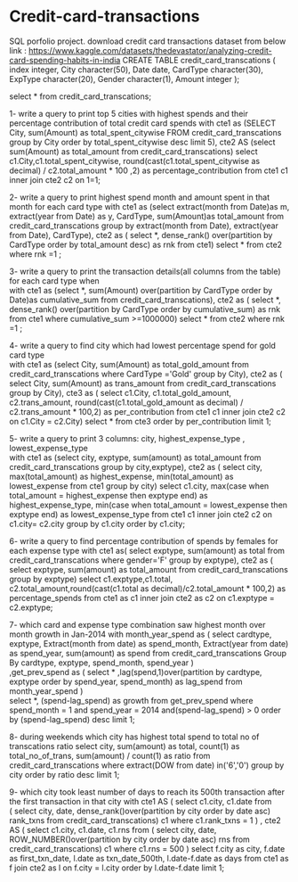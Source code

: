 # Credit-card-transactions


SQL porfolio project. download credit card transactions dataset from below link : https://www.kaggle.com/datasets/thedevastator/analyzing-credit-card-spending-habits-in-india
CREATE TABLE credit_card_transcations
(
    index integer,
    City character(50),
    Date date,
    CardType character(30),
    ExpType character(20),
    Gender character(1),
    Amount integer
);

select * from credit_card_transcations;


1- write a query to print top 5 cities with highest spends and their percentage contribution of total credit card spends 
with cte1 as
(SELECT City, 
    sum(Amount) as total_spent_citywise
	FROM credit_card_transcations
	group by City
	order by total_spent_citywise desc
	limit 5),
cte2 AS (select 
	sum(Amount) as total_amount
    from credit_card_transcations)
	select c1.City,c1.total_spent_citywise, 
	round(cast(c1.total_spent_citywise as decimal) / c2.total_amount * 100 ,2)
	as percentage_contribution
	from cte1 c1
	inner join cte2 c2 on 1=1;
	
2- write a query to print highest spend month and amount spent in that month for each card type	
with cte1 as
(select 
 extract(month from Date)as m,
 extract(year from Date) as y,
 CardType,
 sum(Amount)as total_amount
 from credit_card_transcations
 group by extract(month from Date),
 extract(year from Date),
 CardType),
cte2 as (
	select *, 
	dense_rank() over(partition by
    CardType order by total_amount desc) as rnk 
	from cte1)
select * from cte2 where rnk =1 ;
									 
3- write a query to print the transaction details(all columns from the table) for each card type when	
with cte1 as
(select *,
 sum(Amount) 
 over(partition by CardType
 order by Date)as cumulative_sum 
 from credit_card_transcations),
cte2 as (
	select *, dense_rank() 
	over(partition by CardType 
    order by cumulative_sum) as rnk 
	from cte1 
	where cumulative_sum >=1000000)
select * from cte2 where rnk =1 ;

4- write a query to find city which had lowest percentage spend for gold card type	
with cte1 as
(select City,
  sum(Amount) as total_gold_amount
  from credit_card_transcations
  where CardType ='Gold' 
  group by City),
cte2 as (
	select City,
	sum(Amount) as trans_amount
    from credit_card_transcations 
	group by City),
cte3 as (
	select c1.City,
	c1.total_gold_amount,
	c2.trans_amount,
    round(cast(c1.total_gold_amount as decimal) / c2.trans_amount * 100,2) as per_contribution
    from cte1 c1 
	inner join cte2 c2 on c1.City = c2.City)
select * from cte3
order by per_contribution limit 1;

5- write a query to print 3 columns:  city, highest_expense_type , lowest_expense_type	
with cte1 as
(select city, 
 exptype,
 sum(amount) as total_amount 
 from credit_card_transcations
 group by city,exptype),
 cte2 as (
 select city, 
	 max(total_amount)  as highest_expense,
     min(total_amount) as lowest_expense 
	 from cte1 group by city)
select c1.city,
   max(case when total_amount = highest_expense then exptype end) as highest_expense_type,
   min(case when total_amount = lowest_expense then exptype end) as lowest_expense_type
   from cte1 c1
   inner join cte2 c2 on c1.city= c2.city
   group by c1.city
   order by c1.city;

6- write a query to find percentage contribution of spends by females for each expense type	
with cte1 as(
select exptype, sum(amount) as total 
from credit_card_transcations 
where gender='F'
group by exptype),
cte2 as (
select exptype, sum(amount) as total_amount
from credit_card_transcations
group by exptype)
select c1.exptype,c1.total,
c2.total_amount,round(cast(c1.total as decimal)/c2.total_amount * 100,2) as
percentage_spends from cte1 as c1
inner join cte2 as c2 on
c1.exptype = c2.exptype;

7- which card and expense type combination saw highest month over month growth in Jan-2014
with month_year_spend as (
	select 
	cardtype, 
	exptype, 
	Extract(month from date) as spend_month, 
	Extract(year from date) as spend_year,
	sum(amount) as spend
	from credit_card_transcations
	Group By cardtype, exptype, spend_month, spend_year
)	
,get_prev_spend as (
	select 
	*
	,lag(spend,1)over(partition by cardtype, exptype order by spend_year, spend_month) as lag_spend
	from month_year_spend
)	
select *, 
(spend-lag_spend) as growth
from get_prev_spend
where spend_month = 1 and spend_year = 2014 and(spend-lag_spend) > 0 
order by (spend-lag_spend) desc limit 1;


8- during weekends which city has highest total spend to total no of transcations ratio 
select city,
sum(amount) as total,
count(1) as total_no_of_trans,
sum(amount) / count(1) as ratio
from credit_card_transcations
where extract(DOW from date) in('6','0')
group by city
order by ratio desc
limit 1;


9- which city took least number of days to reach its 500th transaction after the first transaction in that city
with cte1  AS (
	select c1.city, c1.date from  
( select city, date, dense_rank()over(partition by city order by date asc) rank_txns
from credit_card_transcations) c1 where c1.rank_txns = 1
)
, cte2 AS (
	select c1.city, c1.date, c1.rns from
( select city, date, ROW_NUMBER()over(partition by city order by date asc) rns 
from credit_card_transcations) c1
where c1.rns = 500
)
select f.city as city, f.date as first_txn_date, l.date as txn_date_500th, l.date-f.date as days
from cte1 as f join cte2 as l on f.city = l.city
order by l.date-f.date limit 1;





